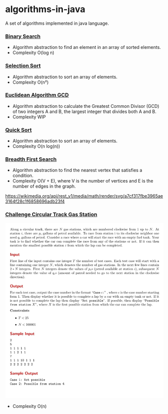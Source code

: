 # algorithms-in-java

A set of algorithms implemented in java language.

### [Binary Search](./src/main/java/br/com/torquato/algorithms/BinarySearch.java)

* Algorithm abstraction to find an element in an array of sorted elements.
* Complexity O(log n)

### [Selection Sort](./src/main/java/br/com/torquato/algorithms/SelectionSort.java)

* Algorithm abstraction to sort an array of elements.
* Complexity O(n²)

### [Euclidean Algorithm GCD](./src/main/java/br/com/torquato/algorithms/EuclideanGCD.java)

* Algorithm abstraction to calculate the Greatest Common Divisor (GCD) of two integers A and B, the largest integer that
  divides both A and B.
* Complexity WIP

### [Quick Sort](./src/main/java/br/com/torquato/algorithms/QuickSort.java)

* Algorithm abstraction to sort an array of elements.
* Complexity O(n log(n))

### [Breadth First Search](./src/main/java/br/com/torquato/algorithms/BreadthFirstSearch.java)

* Algorithm abstraction to find the nearest vertex that satisfies a condition.
* Complexity O(V + E), where V is the number of vertices and E is the number of edges in the graph.

https://wikimedia.org/api/rest_v1/media/math/render/svg/a7cf317fbe3965ae3164f28c1f6858696adb23f4

### [Challenge Circular Track Gas Station](./src/main/java/br/com/torquato/algorithms/challenges/CircularTrackGasStations.java)

![Challenge Circular Track Gas Station](./src/main/resources/CircularTrackGasStations.jpeg)

* Complexity O(n)